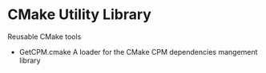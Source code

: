 CMake Utility Library
=====================

Reusable CMake tools

* GetCPM.cmake
A loader for the CMake CPM dependencies mangement library


